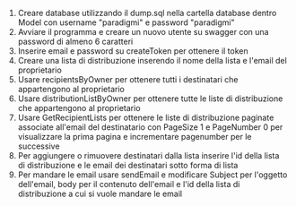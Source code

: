 1. Creare database utilizzando il dump.sql nella cartella database dentro Model con username "paradigmi" e password "paradigmi"
2. Avviare il programma e creare un nuovo utente su swagger con una password di almeno 6 caratteri
3. Inserire email e password su createToken per ottenere il token
4. Creare una lista di distribuzione inserendo il nome della lista e l'email del proprietario
5. Usare recipientsByOwner per ottenere tutti i destinatari che appartengono al proprietario
6. Usare distributionListByOwner per ottenere tutte le liste di distribuzione che appartengono al proprietario
7. Usare GetRecipientLists per ottenere le liste di distribuzione paginate associate all'email del destinatario con PageSize 1 e PageNumber 0 per visualizzare la prima pagina e incrementare pagenumber per le successive
8. Per aggiungere o rimuovere destinatari dalla lista inserire l'id della lista di distribuzione e le email dei destinatari sotto forma di lista
9. Per mandare le email usare sendEmail e modificare Subject per l'oggetto dell'email, body per il contenuto dell'email e l'id della lista di distribuzione a cui si vuole mandare le email

